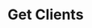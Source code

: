 # Get Clients

<api-endpoint openapi-path="../../Writerside/openapi.yaml" method="GET" endpoint="/api/v1/clients"/>
